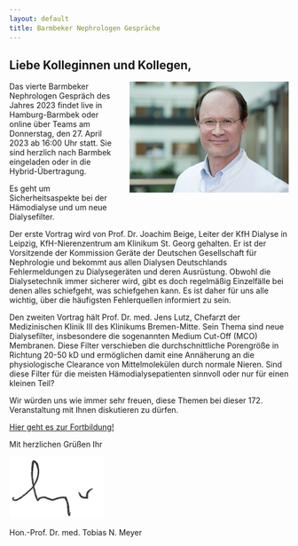 ```yaml
---
layout: default
title: Barmbeker Nephrologen Gespräche
---
```

## Liebe Kolleginnen und Kollegen,   

<img src="/assets/images/CA_Meyer.jpg" height="200rem" alt="Portraitfoto Hon. Prof. Dr. Tobias N. Meyer" style="float:right; margin-left:20px; margin-bottom:20px;">Das vierte Barmbeker Nephrologen Gespräch des Jahres 2023 findet live in Hamburg-Barmbek oder online über Teams am Donnerstag, den 27. April 2023 ab 16:00 Uhr statt. Sie sind herzlich nach Barmbek eingeladen oder in die Hybrid-Übertragung.      

Es geht um Sicherheitsaspekte bei der Hämodialyse und um neue Dialysefilter.   
   
Der erste Vortrag wird von Prof. Dr. Joachim Beige, Leiter der KfH Dialyse in Leipzig, KfH-Nierenzentrum am Klinikum St. Georg gehalten. Er ist der Vorsitzende der Kommission Geräte der Deutschen Gesellschaft für Nephrologie und bekommt aus allen Dialysen Deutschlands Fehlermeldungen zu Dialysegeräten und deren Ausrüstung. Obwohl die Dialysetechnik immer sicherer wird, gibt es doch regelmäßig Einzelfälle bei denen alles schiefgeht, was schiefgehen kann. Es ist daher für uns alle wichtig, über die häufigsten Fehlerquellen informiert zu sein.         
   
Den zweiten Vortrag hält Prof. Dr. med. Jens Lutz, Chefarzt der Medizinischen Klinik III des Klinikums Bremen-Mitte. Sein Thema sind neue Dialysefilter, insbesondere die sogenannten Medium Cut-Off (MCO) Membranen. Diese Filter verschieben die durchschnittliche Porengröße in Richtung 20-50 kD und ermöglichen damit eine Annäherung an die physiologische Clearance von Mittelmolekülen durch normale Nieren. Sind diese Filter für die meisten Hämodialysepatienten sinnvoll oder nur für einen kleinen Teil?         
   
Wir würden uns wie immer sehr freuen, diese Themen bei dieser 172. Veranstaltung mit Ihnen diskutieren zu dürfen.         

<a class="button" href="https://teams.microsoft.com/l/meetup-join/19%3ameeting_YmUxOTUxMDQtOWQ3MC00MWNkLWJhZmQtODZkMGRiMmM0OGE3%40thread.v2/0?context=%7b%22Tid%22%3a%22e6160a47-a12e-4ab1-be56-bddd09456693%22%2c%22Oid%22%3a%2254de3200-43af-4cbb-8fde-9d0457be7bcb%22%7d" target="_blank">Hier geht es zur Fortbildung!</a>  

Mit herzlichen Grüßen Ihr  

![Unterschrift Prof. Meyer](/assets/images/unterschrift-meyer.png)  

Hon.-Prof. Dr. med. Tobias N. Meyer  

